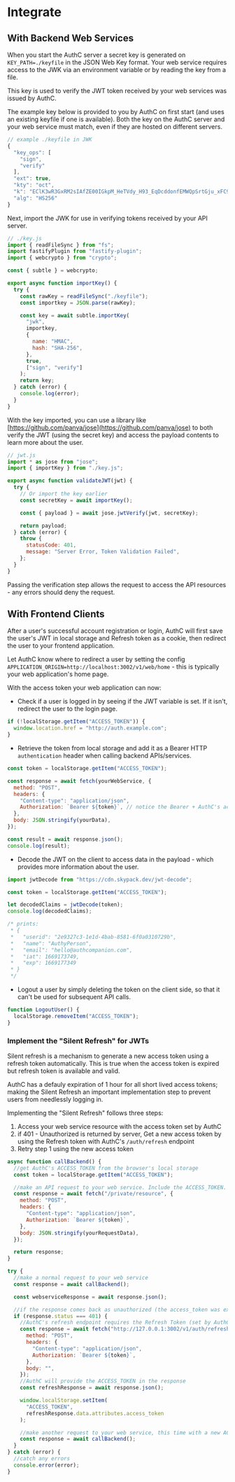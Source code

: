 # Integrate

## With Backend Web Services

When you start the AuthC server a secret key is generated on `KEY_PATH=./keyfile` in the JSON Web Key format. Your web service requires access to the JWK via an environment variable or by reading the key from a file.

This key is used to verify the JWT token received by your web services was issued by AuthC.

The example key below is provided to you by AuthC on first start (and uses an existing keyfile if one is available). Both the key on the AuthC server and your web service must match, even if they are hosted on different servers.

```javascript
// example ./keyfile in JWK
{
  "key_ops": [
    "sign",
    "verify"
  ],
  "ext": true,
  "kty": "oct",
  "k": "EClK3wR3GxRM2sIAfZE00IGkpM_HeTVdy_H93_EqDcddonfEMWQpSrtGju_xFC9vGUAzHAcREbUe1XeodmTZ2Q",
  "alg": "HS256"
}
```

Next, import the JWK for use in verifying tokens received by your API server.

```javascript
// ./key.js
import { readFileSync } from "fs";
import fastifyPlugin from "fastify-plugin";
import { webcrypto } from "crypto";

const { subtle } = webcrypto;

export async function importKey() {
  try {
    const rawKey = readFileSync("./keyfile");
    const importkey = JSON.parse(rawKey);

    const key = await subtle.importKey(
      "jwk",
      importkey,
      {
        name: "HMAC",
        hash: "SHA-256",
      },
      true,
      ["sign", "verify"]
    );
    return key;
  } catch (error) {
    console.log(error);
  }
}
```

With the key imported, you can use a library like [https://github.com/panva/jose](https://github.com/panva/jose) to both verify the JWT (using the secret key) and access the payload contents to learn more about the user.

```javascript
// jwt.js
import * as jose from "jose";
import { importKey } from "./key.js";

export async function validateJWT(jwt) {
  try {
    // Or import the key earlier
    const secretKey = await importKey();

    const { payload } = await jose.jwtVerify(jwt, secretKey);

    return payload;
  } catch (error) {
    throw {
      statusCode: 401,
      message: "Server Error, Token Validation Failed",
    };
  }
}
```

Passing the verification step allows the request to access the API resources - any errors should deny the request.

## With Frontend Clients

After a user's successful account registration or login, AuthC will first save the user's JWT in local storage and Refresh token as a cookie, then redirect the user to your frontend application.

Let AuthC know where to redirect a user by setting the config `APPLICATION_ORIGIN=http://localhost:3002/v1/web/home` - this is typically your web application's home page. 

With the access token your web application can now:

- Check if a user is logged in by seeing if the JWT variable is set. If it isn't, redirect the user to the login page.

```javascript
if (!localStorage.getItem("ACCESS_TOKEN")) {
  window.location.href = "http://auth.example.com";
}
```

- Retrieve the token from local storage and add it as a Bearer HTTP `authentication` header when calling backend APIs/services.

```javascript
const token = localStorage.getItem("ACCESS_TOKEN");

const response = await fetch(yourWebService, {
  method: "POST",
  headers: {
    "Content-type": "application/json",
    Authorization: `Bearer ${token}`, // notice the Bearer + AuthC's access token
  },
  body: JSON.stringify(yourData),
});

const result = await response.json();
console.log(result);
```

- Decode the JWT on the client to access data in the payload - which provides more information about the user.

```javascript
import jwtDecode from "https://cdn.skypack.dev/jwt-decode";

const token = localStorage.getItem("ACCESS_TOKEN");

let decodedClaims = jwtDecode(token);
console.log(decodedClaims);

/* prints:
 * {
 *   "userid": "2e9327c3-1e1d-4bab-8581-6f0a0310729b",
 *   "name": "AuthyPerson",
 *   "email": "hello@authcompanion.com",
 *   "iat": 1669173749,
 *   "exp": 1669177349
 * }
 */
```

- Logout a user by simply deleting the token on the client side, so that it can't be used for subsequent API calls.

```javascript
function LogoutUser() {
  localStorage.removeItem("ACCESS_TOKEN");
}
```

### Implement the "Silent Refresh" for JWTs

Silent refresh is a mechanism to generate a new access token using a refresh token automatically. This is true when the access token is expired but refresh token is available and valid. 

AuthC has a defauly expiration of 1 hour for all short lived access tokens; making the Silent Refresh an important implementation step to prevent users from needlessly logging in. 

Implementing the "Silent Refresh" follows three steps:

1. Access your web service resource with the access token set by AuthC
2. if 401 - Unauthorized is returned by server, Get a new access token by using the Refresh token with AuthC's `/auth/refresh` endpoint
3. Retry step 1 using the new access token

```javascript
async function callBackend() {
  //get AuthC's ACCESS_TOKEN from the browser's local storage
  const token = localStorage.getItem("ACCESS_TOKEN");

  //make an API request to your web service. Include the ACCESS_TOKEN.
  const response = await fetch("/private/resource", {
    method: "POST",
    headers: {
      "Content-type": "application/json",
      Authorization: `Bearer ${token}`,
    },
    body: JSON.stringify(yourRequestData),
  });

  return response;
}

try {
  //make a normal request to your web service
  const response = await callBackend();

  const webserviceResponse = await response.json();

  //if the response comes back as unauthorized (the access_token was expired), let's fetch from AuthC a new ACCESS_TOKEN
  if (response.status === 401) {
    //AuthC's refresh endpoint requires the Refresh Token (set by AuthC as a cookie when user logs in) in order to provide you a new ACCESS_TOKEN
    const response = await fetch("http://127.0.0.1:3002/v1/auth/refresh", {
      method: "POST",
      headers: {
        "Content-type": "application/json",
        Authorization: `Bearer ${token}`,
      },
      body: "",
    });
    //AuthC will provide the ACCESS_TOKEN in the response
    const refreshResponse = await response.json();

    window.localStorage.setItem(
      "ACCESS_TOKEN",
      refreshResponse.data.attributes.access_token
    );

    //make another request to your web service, this time with a new ACCESS_TOKEN
    const response = await callBackend();
  }
} catch (error) {
  //catch any errors
  console.error(error);
}
```
